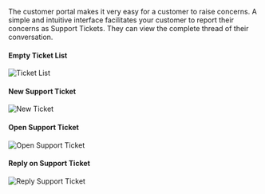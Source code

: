 The customer portal makes it very easy for a customer to raise concerns. A
simple and intuitive interface facilitates your customer to report their
concerns as Support Tickets. They can view the complete thread of their
conversation.

#### Empty Ticket List

![Ticket List](files/portal-ticket-list-empty.png)

#### New Support Ticket

![New Ticket](files/portal-new-ticket.png)

#### Open Support Ticket

![Open Support Ticket](files/portal-ticket-1.png)

#### Reply on Support Ticket

![Reply Support Ticket](files/portal-ticket-reply.png)

